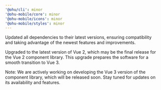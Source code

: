 ```yaml
---
'@ohu/cli': minor
'@ohu-mobile/core': minor
'@ohu-mobile/icons': minor
'@ohu-mobile/styles': minor
---
```


Updated all dependencies to their latest versions, ensuring compatibility and taking advantage of the newest features and improvements.

Upgraded to the latest version of Vue 2, which may be the final release for the Vue 2 component library. This upgrade prepares the software for a smooth transition to Vue 3.

Note: We are actively working on developing the Vue 3 version of the component library, which will be released soon. Stay tuned for updates on its availability and features.
